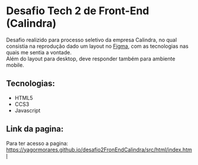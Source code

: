 # Desafio Tech 2 de Front-End (Calindra)
Desafio realizido para processo seletivo da empresa Calindra, no qual consistia na reprodução dado um layout no [Figma](https://www.figma.com/file/GTEyrXtVtgSDeiocLk7KzCFf/layout-teste-avaliacao?node-id=0%3A1), com as tecnologias nas quais me sentia a vontade.
<br>
Além do layout para desktop, deve responder também para ambiente mobile.

## Tecnologias:
- HTML5
- CCS3
- Javascript


## Link da pagina:
Para ter acesso a pagina: https://yagormorares.github.io/desafio2FronEndCalindra/src/html/index.html